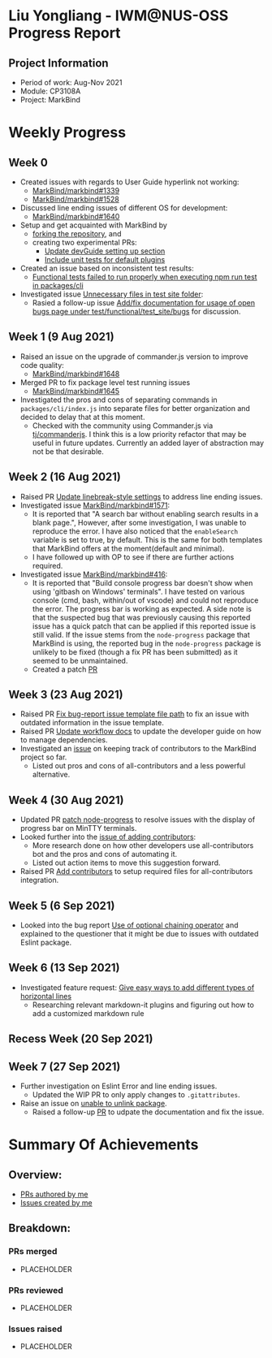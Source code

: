 <!--
Customize this by replacing PLACEHOLDER with your information.
Examples will be given for easy copy-pasting.
Use Ctrl + F (Windows) to highlight all the PLACEHOLDER that need to be replaced.
Delete the hidden comments like this as you go.
Good luck!
-->
<!-- Liu Yongliang - IWM@NUS-OSS Progress Report -->
# Liu Yongliang - IWM@NUS-OSS Progress Report

<!-- 
## Project Information
- Period of work: Aug-Nov 2021
- Module: CP3108A
- Project: MarkBind
-->
## Project Information
- Period of work: Aug-Nov 2021
- Module: CP3108A
- Project: MarkBind

# Weekly Progress
<!--
## Week 1 (9 Aug 2021)
- Investigated issues #123 (Page not loading properly)
- Tried a possible solution given in this S/O post, but it did not work because ...
- Created PR #456 (Fix integer overflow bug)
- Updated PR #973 (...) based on reviews
- Merged PR #879 (...)
## Week 2 (16 Aug 2021)
- Investigated issues #123 (Page not loading properly)
- Tried a possible solution given in this S/O post, but it did not work because ...
- Created PR #456 (Fix integer overflow bug)
- Updated PR #973 (...) based on reviews
- Merged PR #879 (...)
-->
## Week 0
- Created issues with regards to User Guide hyperlink not working:
  - [MarkBind/markbind#1339](https://github.com/MarkBind/markbind/issues/1339)
  - [MarkBind/markbind#1528](https://github.com/MarkBind/markbind/issues/1528)
- Discussed line ending issues of different OS for development:
  - [MarkBind/markbind#1640](https://github.com/MarkBind/markbind/issues/1640)
- Setup and get acquainted with MarkBind by
  - [forking the repository](https://github.com/tlylt/markbind), and
  - creating two experimental PRs:
    - [Update devGuide setting up section](https://github.com/tlylt/markbind/pull/1) 
    - [Include unit tests for default plugins](https://github.com/tlylt/markbind/pull/2)
- Created an issue based on inconsistent test results:
  - [Functional tests failed to run properly when executing npm run test in packages/cli](https://github.com/MarkBind/markbind/issues/1641)
- Investigated issue [Unnecessary files in test site folder](https://github.com/MarkBind/markbind/issues/792):
  - Rasied a follow-up issue [Add/fix documentation for usage of open bugs page under test/functional/test_site/bugs](https://github.com/MarkBind/markbind/issues/1644) for discussion.
## Week 1 (9 Aug 2021)
- Raised an issue on the upgrade of commander.js version to improve code quality:
  - [MarkBind/markbind#1648](https://github.com/MarkBind/markbind/issues/1648) 
- Merged PR to fix package level test running issues
  - [MarkBind/markbind#1645](https://github.com/MarkBind/markbind/pull/1645)
- Investigated the pros and cons of separating commands in `packages/cli/index.js` into separate files for better organization and decided to delay that at this moment.
  - Checked with the community using Commander.js via [tj/commanderjs](https://github.com/tj/commander.js/issues/1581). I think this is a low priority refactor that may be useful in future updates. Currently an added layer of abstraction may not be that desirable.

## Week 2 (16 Aug 2021)
- Raised PR [Update linebreak-style settings](https://github.com/MarkBind/markbind/pull/1653) to address line ending issues.
- Investigated issue [MarkBind/markbind#1571](https://github.com/MarkBind/markbind/issues/1571):
  - It is reported that "A search bar without enabling search results in a blank page.", However, after some investigation, I was unable to reproduce the error. I have also noticed that the `enableSearch` variable is set to true, by default. This is the same for both templates that MarkBind offers at the moment(default and minimal).
  - I have followed up with OP to see if there are further actions required.
- Investigated issue [MarkBind/markbind#416](https://github.com/MarkBind/markbind/issues/416):
  - It is reported that "Build console progress bar doesn't show when using 'gitbash on Windows' terminals". I have tested on various console (cmd, bash, within/out of vscode) and could not reproduce the error. The progress bar is working as expected. A side note is that the suspected bug that was previously causing this reported issue has a quick patch that can be applied if this reported issue is still valid. If the issue stems from the `node-progress` package that MarkBind is using, the reported bug in the `node-progress` package is unlikely to be fixed (though a fix PR has been submitted) as it seemed to be unmaintained.
  - Created a patch [PR](https://github.com/MarkBind/markbind/pull/1654)
## Week 3 (23 Aug 2021)
- Raised PR [Fix bug-report issue template file path](https://github.com/MarkBind/markbind/pull/1658) to fix an issue with outdated information in the issue template.
- Raised PR [Update workflow docs](https://github.com/MarkBind/markbind/pull/1659) to update the developer guide on how to manage dependencies.
- Investigated an [issue](https://github.com/MarkBind/markbind/issues/1646) on keeping track of contributors to the MarkBind project so far.
  - Listed out pros and cons of all-contributors and a less powerful alternative.
## Week 4 (30 Aug 2021)
- Updated PR [patch node-progress](https://github.com/MarkBind/markbind/pull/1654) to resolve issues with the display of progress bar on MinTTY terminals.
- Looked further into the [issue of adding contributors](https://github.com/MarkBind/markbind/issues/1646):
  - More research done on how other developers use all-contributors bot and the pros and cons of automating it.
  - Listed out action items to move this suggestion forward.
- Raised PR [Add contributors](https://github.com/MarkBind/markbind/pull/1662) to setup required files for all-contributors integration.

## Week 5 (6 Sep 2021)
- Looked into the bug report [Use of optional chaining operator](https://github.com/MarkBind/markbind/issues/1664) and explained to the questioner that it might be due to issues with outdated Eslint package.

## Week 6 (13 Sep 2021)
- Investigated feature request: [Give easy ways to add different types of horizontal lines](https://github.com/MarkBind/markbind/issues/897)
  - Researching relevant markdown-it plugins and figuring out how to add a customized markdown rule

## Recess Week (20 Sep 2021)

## Week 7 (27 Sep 2021)
- Further investigation on Eslint Error and line ending issues. 
  - Updated the WIP PR to only apply changes to `.gitattributes`.
- Raise an issue on [unable to unlink package](https://github.com/MarkBind/markbind/issues/1673).
  - Raised a follow-up [PR](https://github.com/MarkBind/markbind/pull/1674) to udpate the documentation and fix the issue.
# Summary Of Achievements
<!--
## Overview:
- [PRs authored by me](https://github.com/MarkBind/markbind/pulls/tlylt)
- [Issues created by me](https://github.com/MarkBind/markbind/issues/created_by/tlylt)
-->
## Overview:
- [PRs authored by me](https://github.com/MarkBind/markbind/pulls/tlylt)
- [Issues created by me](https://github.com/MarkBind/markbind/issues/created_by/tlylt)

## Breakdown:
### PRs merged
- PLACEHOLDER
### PRs reviewed
- PLACEHOLDER
### Issues raised
- PLACEHOLDER
